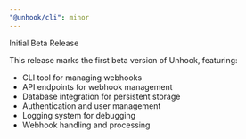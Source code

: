 ```yaml
---
"@unhook/cli": minor
---
```


Initial Beta Release

This release marks the first beta version of Unhook, featuring:

- CLI tool for managing webhooks
- API endpoints for webhook management
- Database integration for persistent storage
- Authentication and user management
- Logging system for debugging
- Webhook handling and processing
